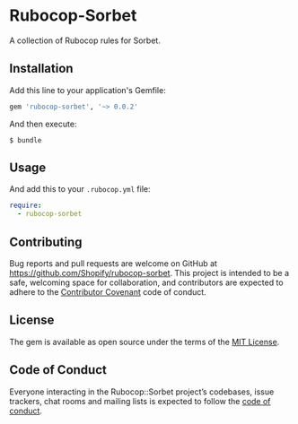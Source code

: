 # Rubocop-Sorbet

A collection of Rubocop rules for Sorbet.

## Installation

Add this line to your application's Gemfile:

```ruby
gem 'rubocop-sorbet', '~> 0.0.2'
```

And then execute:

    $ bundle

## Usage

And add this to your `.rubocop.yml` file:

```yaml
require:
  - rubocop-sorbet
```

## Contributing

Bug reports and pull requests are welcome on GitHub at https://github.com/Shopify/rubocop-sorbet. This project is intended to be a safe, welcoming space for collaboration, and contributors are expected to adhere to the [Contributor Covenant](http://contributor-covenant.org) code of conduct.

## License

The gem is available as open source under the terms of the [MIT License](https://opensource.org/licenses/MIT).

## Code of Conduct

Everyone interacting in the Rubocop::Sorbet project’s codebases, issue trackers, chat rooms and mailing lists is expected to follow the [code of conduct](https://github.com/Shopify/rubocop-sorbet/blob/master/CODE_OF_CONDUCT.md).
